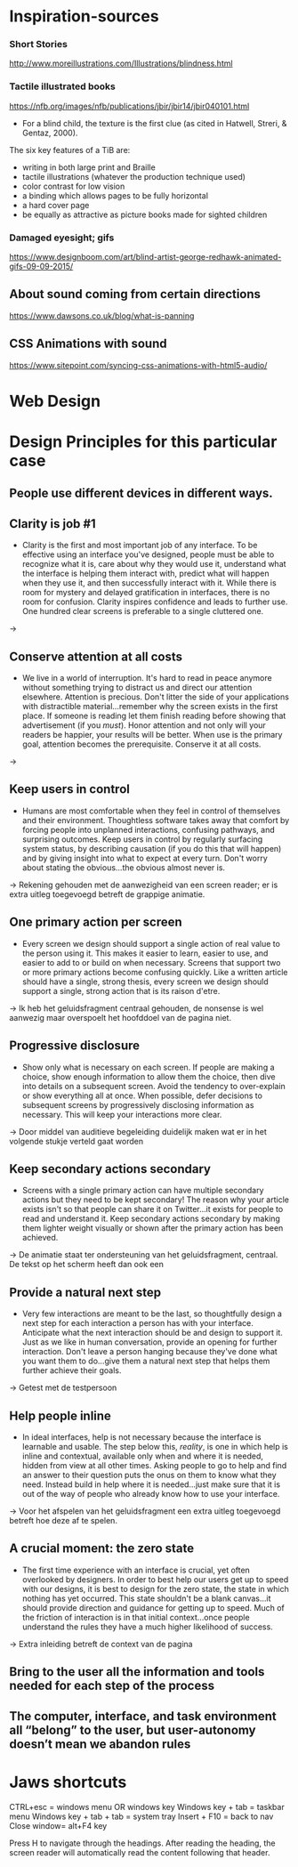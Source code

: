 # Inspiration-sources

### Short Stories
http://www.moreillustrations.com/Illustrations/blindness.html

### Tactile illustrated books
https://nfb.org/images/nfb/publications/jbir/jbir14/jbir040101.html
-  For a blind child, the texture is the first clue (as cited in Hatwell, Streri, & Gentaz, 2000).

The six key features of a TiB are:

- writing in both large print and Braille
- tactile illustrations (whatever the production technique used)
- color contrast for low vision
- a binding which allows pages to be fully horizontal
- a hard cover page
- be equally as attractive as picture books made for sighted children

### Damaged eyesight; gifs
https://www.designboom.com/art/blind-artist-george-redhawk-animated-gifs-09-09-2015/

## About sound coming from certain directions
https://www.dawsons.co.uk/blog/what-is-panning

## CSS Animations with sound
https://www.sitepoint.com/syncing-css-animations-with-html5-audio/

# Web Design

# Design Principles for this particular case
## **People use different devices in different ways.**


## **Clarity is job #1**
- Clarity is the first and most important job of any interface. To be effective using an interface you've designed, people must be able to recognize what it is, care about why they would use it, understand what the interface is helping them interact with, predict what will happen when they use it, and then successfully interact with it. While there is room for mystery and delayed gratification in interfaces, there is no room for confusion. Clarity inspires confidence and leads to further use. One hundred clear screens is preferable to a single cluttered one.

→

## **Conserve attention at all costs**
- We live in a world of interruption. It's hard to read in peace anymore without something trying to distract us and direct our attention elsewhere. Attention is precious. Don't litter the side of your applications with distractible material…remember why the screen exists in the first place. If someone is reading let them finish reading before showing that advertisement (if you *must*). Honor attention and not only will your readers be happier, your results will be better. When use is the primary goal, attention becomes the prerequisite. Conserve it at all costs.

→

## **Keep users in control**
- Humans are most comfortable when they feel in control of themselves and their environment. Thoughtless software takes away that comfort by forcing people into unplanned interactions, confusing pathways, and surprising outcomes. Keep users in control by regularly surfacing system status, by describing causation (if you do this that will happen) and by giving insight into what to expect at every turn. Don't worry about stating the obvious…the obvious almost never is.

→ Rekening gehouden met de aanwezigheid van een screen reader; er is extra uitleg toegevoegd betreft de grappige animatie.

## **One primary action per screen**
- Every screen we design should support a single action of real value to the person using it. This makes it easier to learn, easier to use, and easier to add to or build on when necessary. Screens that support two or more primary actions become confusing quickly. Like a written article should have a single, strong thesis, every screen we design should support a single, strong action that is its raison d'etre.

→ Ik heb het geluidsfragment centraal gehouden, de nonsense is wel aanwezig maar overspoelt het hoofddoel van de pagina niet.


## **Progressive disclosure**
- Show only what is necessary on each screen. If people are making a choice, show enough information to allow them the choice, then dive into details on a subsequent screen. Avoid the tendency to over-explain or show everything all at once. When possible, defer decisions to subsequent screens by progressively disclosing information as necessary. This will keep your interactions more clear.

→ Door middel van auditieve begeleiding duidelijk maken wat er in het volgende stukje verteld gaat worden


## **Keep secondary actions secondary**
- Screens with a single primary action can have multiple secondary actions but they need to be kept secondary! The reason why your article exists isn't so that people can share it on Twitter…it exists for people to read and understand it. Keep secondary actions secondary by making them lighter weight visually or shown after the primary action has been achieved.

→ De animatie staat ter ondersteuning van het geluidsfragment, centraal. De tekst op het scherm heeft dan ook een

## **Provide a natural next step**
- Very few interactions are meant to be the last, so thoughtfully design a next step for each interaction a person has with your interface. Anticipate what the next interaction should be and design to support it. Just as we like in human conversation, provide an opening for further interaction. Don't leave a person hanging because they've done what you want them to do…give them a natural next step that helps them further achieve their goals.

→ Getest met de testpersoon

## **Help people inline**
- In ideal interfaces, help is not necessary because the interface is learnable and usable. The step below this, *reality*, is one in which help is inline and contextual, available only when and where it is needed, hidden from view at all other times. Asking people to go to help and find an answer to their question puts the onus on them to know what they need. Instead build in help where it is needed…just make sure that it is out of the way of people who already know how to use your interface.

→ Voor het afspelen van het geluidsfragment een extra uitleg toegevoegd betreft hoe deze af te spelen.

## **A crucial moment: the zero state**
- The first time experience with an interface is crucial, yet often overlooked by designers. In order to best help our users get up to speed with our designs, it is best to design for the zero state, the state in which nothing has yet occurred. This state shouldn't be a blank canvas…it should provide direction and guidance for getting up to speed. Much of the friction of interaction is in that initial context…once people understand the rules they have a much higher likelihood of success.

→ Extra inleiding betreft de context van de pagina

## Bring to the user all the information and tools needed for each step of the process
## The computer, interface, and task environment all “belong” to the user, but user-autonomy doesn’t mean we abandon rules



# Jaws shortcuts

CTRL+esc = windows menu OR windows key
Windows key + tab = taskbar menu
Windows key + tab + tab = system tray
Insert + F10 = back to nav
Close window= alt+F4 key

Press H to navigate through the headings. After reading the heading, the screen reader will automatically read the content following that header.
